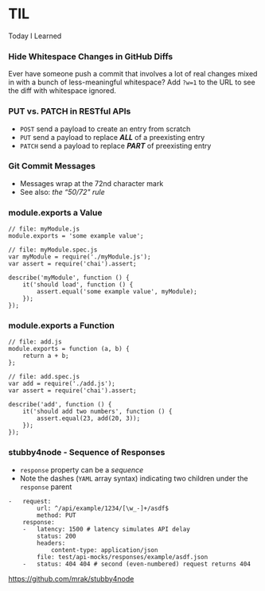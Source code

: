 # TIL
Today I Learned

### Hide Whitespace Changes in GitHub Diffs
Ever have someone push a commit that involves a lot of real changes mixed in with a bunch of less-meaningful whitespace?
Add `?w=1` to the URL to see the diff with whitespace ignored.

### PUT vs. PATCH in RESTful APIs
* `POST` send a payload to create an entry from scratch
* `PUT` send a payload to replace **_ALL_** of a preexisting entry
* `PATCH` send a payload to replace **_PART_** of preexisting entry

### Git Commit Messages
* Messages wrap at the 72nd character mark
* See also: _the “50/72" rule_

### module.exports a Value
```
// file: myModule.js
module.exports = 'some example value';

// file: myModule.spec.js
var myModule = require('./myModule.js');
var assert = require('chai').assert;

describe('myModule', function () {
    it('should load', function () {
        assert.equal('some example value', myModule);
    });
});
```

### module.exports a Function
```
// file: add.js
module.exports = function (a, b) {
    return a + b;
};

// file: add.spec.js
var add = require('./add.js');
var assert = require('chai').assert;

describe('add', function () {
    it('should add two numbers', function () {
        assert.equal(23, add(20, 3));
    });
});
```

### stubby4node - Sequence of Responses
* `response` property can be a _sequence_
* Note the dashes (`YAML` array syntax)
indicating two children under the `response` parent

```
-   request:
        url: ^/api/example/1234/[\w_-]+/asdf$
        method: PUT
    response:
    -   latency: 1500 # latency simulates API delay
        status: 200
        headers:
            content-type: application/json
        file: test/api-mocks/responses/example/asdf.json
    -   status: 404 404 # second (even-numbered) request returns 404
```
https://github.com/mrak/stubby4node
